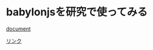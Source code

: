 # babylonjsを研究で使ってみる

[document](https://doc.babylonjs.com/typedoc/modules/BABYLON)

[リンク](https://playground.babylonjs.com/)
